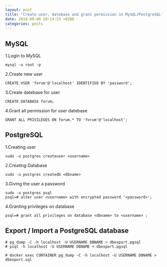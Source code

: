 ```yaml
---
layout: post
title: "Create user, datebase and grant permission in MySQL/PostgreSQL"
date: 2018-09-08 20:14:53 +0200
categories: posts
---
```


## MySQL

1.Login to MySQL  
```
mysql -u root -p
```

2.Create new user  
```
CREATE USER 'forum'@'localhost' IDENTIFIED BY 'password';
```

3.Create datebase for user  
```
CREATE DATABASE forum;
```

4.Grant all permission for user datebase  
```
GRANT ALL PRIVILEGES ON forum.* TO 'forum'@'localhost';
```

## PostgreSQL

1.Creating user  
```
sudo -u postgres createuser <username>
```

2.Creating Database  
```
sudo -u postgres createdb <dbname>
```

3.Giving the user a password  
```
sudo -u postgres psql
psql=# alter user <username> with encrypted password '<password>';
```

4.Granting privileges on database
```
psql=# grant all privileges on database <dbname> to <username> ;
```

## Export / Import a PostgreSQL database
```
# pg_dump -C -h localhost -U USERNAME DBNAME > dbexport.pgsql
# psql -h localhost -U USERNAME DBNAME < dbexport.pgsql

# docker exec CONTAINER pg_dump -C -h localhost -U USERNAME DBNAME > dbexport.sql
```

